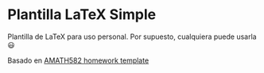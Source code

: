 # Plantilla LaTeX Simple

Plantilla de LaTeX para uso personal. Por supuesto, cualquiera puede usarla 😃

Basado en [AMATH582 homework template](https://es.overleaf.com/latex/templates/amath582-homework-template/mzgshrsynzwd)